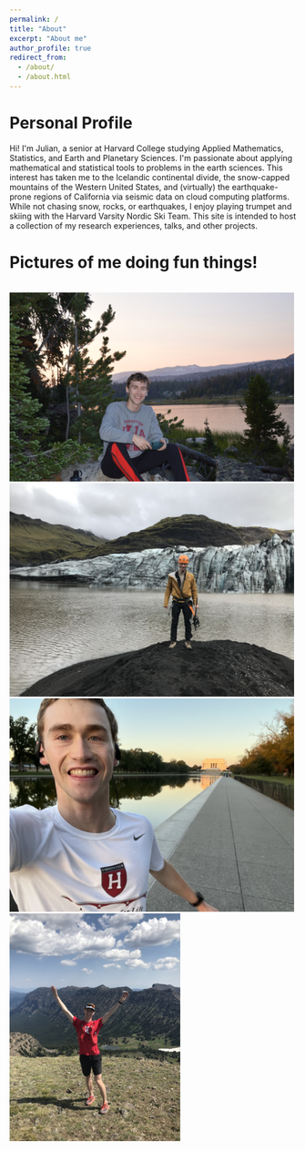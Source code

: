 ```yaml
---
permalink: /
title: "About"
excerpt: "About me"
author_profile: true
redirect_from: 
  - /about/
  - /about.html
---
```


Personal Profile
====
Hi! I'm Julian, a senior at Harvard College studying Applied Mathematics, Statistics, and Earth and Planetary Sciences. I'm passionate about applying mathematical and statistical tools to problems in the earth sciences. This interest has taken me to the Icelandic continental divide, the snow-capped mountains of the Western United States, and (virtually) the earthquake-prone regions of California via seismic data on cloud computing platforms. While not chasing snow, rocks, or earthquakes, I enjoy playing trumpet and skiing with the Harvard Varsity Nordic Ski Team. This site is intended to host a collection of my research experiences, talks, and other projects.

Pictures of me doing fun things! 
====
<br/><img src='../images/all_j_photos/camping.JPG' width = 500>
<img src='../images/all_j_photos/iceland.jpeg' width = 500>
<img src='../images/all_j_photos/lincoln.jpeg' width = 500>
<img src='../images/all_j_photos/montanarun.jpeg' width = 300>


